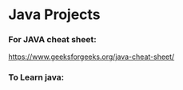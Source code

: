 # Java Projects

### For JAVA cheat sheet:
https://www.geeksforgeeks.org/java-cheat-sheet/


### To Learn java:
